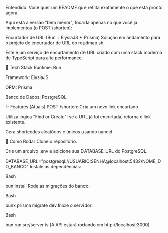 Entendido. Você quer um README que reflita exatamente o que está pronto agora.

Aqui está a versão "bem menor", focada apenas no que você já implementou (o POST /shorten):

Encurtador de URL (Bun + ElysiaJS + Prisma)
Solução em andamento para o projeto de encurtador de URL do roadmap.sh.

Este é um serviço de encurtamento de URL criado com uma stack moderna de TypeScript para alta performance.

🚀 Tech Stack
Runtime: Bun

Framework: ElysiaJS

ORM: Prisma

Banco de Dados: PostgreSQL

✨ Features (Atuais)
POST /shorten: Cria um novo link encurtado.

Utiliza lógica "Find or Create": se a URL já foi encurtada, retorna o link existente.

Gera shortcodes aleatórios e únicos usando nanoid.

🏁 Como Rodar
Clone o repositório.

Crie um arquivo .env e adicione sua DATABASE_URL do PostgreSQL.

DATABASE_URL="postgresql://USUARIO:SENHA@localhost:5432/NOME_DO_BANCO"
Instale as dependências:

Bash

bun install
Rode as migrações do banco:

Bash

bunx prisma migrate dev
Inicie o servidor:

Bash

bun run src/server.ts
(A API estará rodando em http://localhost:3000)
